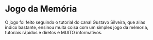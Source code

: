 # Jogo da Memória

O jogo foi feito seguindo o tutorial do canal Gustavo Silveira, que alias indico bastante, ensinou muita coisa com um simples jogo da mémoria, tutoriais rápidos e diretos e MUITO informativos.
